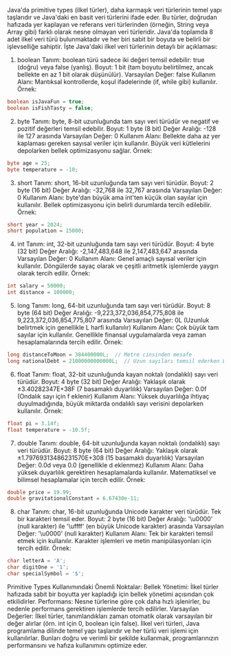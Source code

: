 Java'da primitive types (ilkel türler), daha karmaşık veri türlerinin temel yapı taşlarıdır ve Java'daki en basit veri türlerini ifade eder. Bu türler, doğrudan hafızada yer kaplayan ve referans veri türlerinden (örneğin, String veya Array gibi) farklı olarak nesne olmayan veri türleridir. Java'da toplamda 8 adet ilkel veri türü bulunmaktadır ve her biri sabit bir boyuta ve belirli bir işlevselliğe sahiptir. İşte Java'daki ilkel veri türlerinin detaylı bir açıklaması:

1. boolean
Tanım: boolean türü sadece iki değeri temsil edebilir: true (doğru) veya false (yanlış).
Boyut: 1 bit (tam boyutu belirtilmez, ancak bellekte en az 1 bit olarak düşünülür).
Varsayılan Değer: false
Kullanım Alanı: Mantıksal kontrollerde, koşul ifadelerinde (if, while gibi) kullanılır.
Örnek:
```java
boolean isJavaFun = true;
boolean isFishTasty = false;
```
2. byte
Tanım: byte, 8-bit uzunluğunda tam sayı veri türüdür ve negatif ve pozitif değerleri temsil edebilir.
Boyut: 1 byte (8 bit)
Değer Aralığı: -128 ile 127 arasında
Varsayılan Değer: 0
Kullanım Alanı: Bellekte daha az yer kaplaması gereken sayısal veriler için kullanılır. Büyük veri kütlelerini depolarken bellek optimizasyonu sağlar.
Örnek:
```java
byte age = 25;
byte temperature = -10;
```
3. short
Tanım: short, 16-bit uzunluğunda tam sayı veri türüdür.
Boyut: 2 byte (16 bit)
Değer Aralığı: -32,768 ile 32,767 arasında
Varsayılan Değer: 0
Kullanım Alanı: byte'dan büyük ama int'ten küçük olan sayılar için kullanılır. Bellek optimizasyonu için belirli durumlarda tercih edilebilir.
Örnek:
```java
short year = 2024;
short population = 15000;
```
4. int
Tanım: int, 32-bit uzunluğunda tam sayı veri türüdür.
Boyut: 4 byte (32 bit)
Değer Aralığı: -2,147,483,648 ile 2,147,483,647 arasında
Varsayılan Değer: 0
Kullanım Alanı: Genel amaçlı sayısal veriler için kullanılır. Döngülerde sayaç olarak ve çeşitli aritmetik işlemlerde yaygın olarak tercih edilir.
Örnek:
```java
int salary = 50000;
int distance = 100000;
```
5. long
Tanım: long, 64-bit uzunluğunda tam sayı veri türüdür.
Boyut: 8 byte (64 bit)
Değer Aralığı: -9,223,372,036,854,775,808 ile 9,223,372,036,854,775,807 arasında
Varsayılan Değer: 0L (Uzunluk belirtmek için genellikle L harfi kullanılır)
Kullanım Alanı: Çok büyük tam sayılar için kullanılır. Genellikle finansal uygulamalarda veya zaman hesaplamalarında tercih edilir.
Örnek:
```java
long distanceToMoon = 384400000L;  // Metre cinsinden mesafe
long nationalDebt = 21000000000000L;  // Uzun sayıları temsil ederken L eklenir.
```
6. float
Tanım: float, 32-bit uzunluğunda kayan noktalı (ondalıklı) sayı veri türüdür.
Boyut: 4 byte (32 bit)
Değer Aralığı: Yaklaşık olarak ±3.40282347E+38F (7 basamaklı duyarlılık)
Varsayılan Değer: 0.0f (Ondalık sayı için f eklenir)
Kullanım Alanı: Yüksek duyarlılığa ihtiyaç duyulmadığında, büyük miktarda ondalıklı sayı verisini depolarken kullanılır.
Örnek:
```java
float pi = 3.14f;
float temperature = -10.5f;
```
7. double
Tanım: double, 64-bit uzunluğunda kayan noktalı (ondalıklı) sayı veri türüdür.
Boyut: 8 byte (64 bit)
Değer Aralığı: Yaklaşık olarak ±1.79769313486231570E+308 (15 basamaklı duyarlılık)
Varsayılan Değer: 0.0d veya 0.0 (genellikle d eklenmez)
Kullanım Alanı: Daha yüksek duyarlılık gerektiren hesaplamalarda kullanılır. Matematiksel ve bilimsel hesaplamalar için tercih edilir.
Örnek:
```java
double price = 19.99;
double gravitationalConstant = 6.67430e-11;
```
8. char
Tanım: char, 16-bit uzunluğunda Unicode karakter veri türüdür. Tek bir karakteri temsil eder.
Boyut: 2 byte (16 bit)
Değer Aralığı: '\u0000' (null karakter) ile '\uffff' (en büyük Unicode karakter) arasında
Varsayılan Değer: '\u0000' (null karakter)
Kullanım Alanı: Tek bir karakteri temsil etmek için kullanılır. Karakter işlemleri ve metin manipülasyonları için tercih edilir.
Örnek:
```java
char letterA = 'A';
char digitOne = '1';
char specialSymbol = '$';
```
Primitive Types Kullanımındaki Önemli Noktalar:
Bellek Yönetimi: İlkel türler hafızada sabit bir boyutta yer kapladığı için bellek yönetimi açısından çok etkilidirler.
Performans: Nesne türlerine göre çok daha hızlı işlenirler, bu nedenle performans gerektiren işlemlerde tercih edilirler.
Varsayılan Değerler: İlkel türler, tanımlandıkları zaman otomatik olarak varsayılan bir değer alırlar (örn. int için 0, boolean için false).
İlkel veri türleri, Java programlama dilinde temel yapı taşlarıdır ve her türlü veri işlemi için kullanılırlar. Bunları doğru ve verimli bir şekilde kullanmak, programlarınızın performansını ve hafıza kullanımını optimize eder.